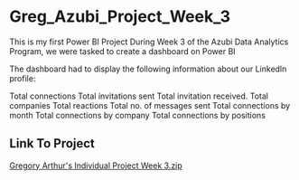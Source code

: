 # Greg_Azubi_Project_Week_3
This is my first Power BI Project 
During Week 3 of the Azubi Data Analytics Program, we were tasked to create a dashboard on Power BI 

The dashboard had to display the following information about our Linkedln profile:

Total connections
Total invitations sent 
Total invitation received.
Total companies
Total reactions
Total no. of messages sent 
Total connections by month
Total connections by company 
Total connections by positions

## Link To Project
[Gregory Arthur's Individual Project Week 3.zip](https://github.com/Greg-Art/Greg_Azubi_Project_Week_3/files/10880213/Gregory.Arthur.s.Individual.Project.Week.3.zip)
